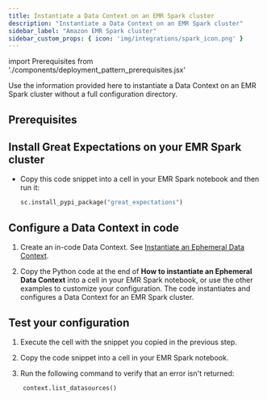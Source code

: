 ```yaml
---
title: Instantiate a Data Context on an EMR Spark cluster
description: "Instantiate a Data Context on an EMR Spark cluster"
sidebar_label: "Amazon EMR Spark cluster"
sidebar_custom_props: { icon: 'img/integrations/spark_icon.png' }
---
```

import Prerequisites from './components/deployment_pattern_prerequisites.jsx'


Use the information provided here to instantiate a Data Context on an EMR Spark cluster without a full configuration directory.

## Prerequisites

<Prerequisites>

</Prerequisites>

## Install Great Expectations on your EMR Spark cluster

- Copy this code snippet into a cell in your EMR Spark notebook and then run it:

  ```python
  sc.install_pypi_package("great_expectations")
  ```

## Configure a Data Context in code

1. Create an in-code Data Context. See [Instantiate an Ephemeral Data Context](/guides/setup/configuring_data_contexts/instantiating_data_contexts/instantiate_data_context.md).

2. Copy the Python code at the end of **How to instantiate an Ephemeral Data Context** into a cell in your EMR Spark notebook, or use the other examples to customize your configuration. The code instantiates and configures a Data Context for an EMR Spark cluster.

## Test your configuration

1. Execute the cell with the snippet you copied in the previous step.

2. Copy the code snippet into a cell in your EMR Spark notebook.

3. Run the following command to verify that an error isn't returned:

  ```python
      context.list_datasources()
   ```

